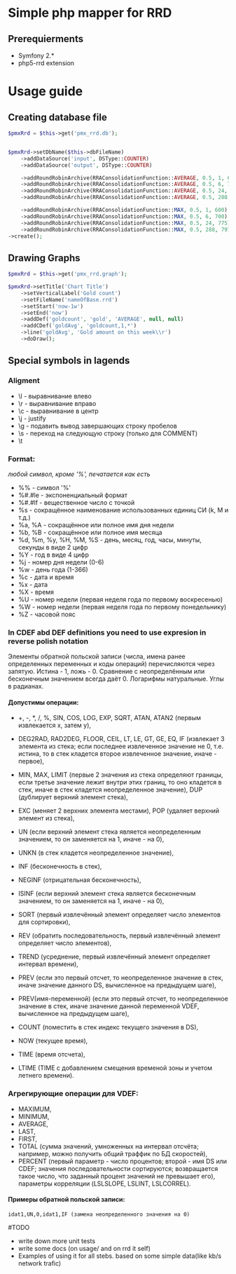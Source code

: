 Simple php mapper for RRD
=========================


## Prerequierments ##
 - Symfony 2.*
 - php5-rrd extension

# Usage guide

## Creating database file

```php
$pmxRrd = $this->get('pmx_rrd.db');


$pmxRrd->setDbName($this->dbFileName)
    ->addDataSource('input', DSType::COUNTER)
    ->addDataSource('output', DSType::COUNTER)

    ->addRoundRobinArchive(RRAConsolidationFunction::AVERAGE, 0.5, 1, 600)
    ->addRoundRobinArchive(RRAConsolidationFunction::AVERAGE, 0.5, 6, 700)
    ->addRoundRobinArchive(RRAConsolidationFunction::AVERAGE, 0.5, 24, 775)
    ->addRoundRobinArchive(RRAConsolidationFunction::AVERAGE, 0.5, 288, 797)

    ->addRoundRobinArchive(RRAConsolidationFunction::MAX, 0.5, 1, 600)
    ->addRoundRobinArchive(RRAConsolidationFunction::MAX, 0.5, 6, 700)
    ->addRoundRobinArchive(RRAConsolidationFunction::MAX, 0.5, 24, 775)
    ->addRoundRobinArchive(RRAConsolidationFunction::MAX, 0.5, 288, 797)
->create();
```



## Drawing Graphs

```php
$pmxRrd = $this->get('pmx_rrd.graph');

$pmxRrd->setTitle('Chart Title')
    ->setVerticalLabel('Gold count')
    ->setFileName('nameOfBase.rrd')
    ->setStart('now-1w')
    ->setEnd('now')
    ->addDef('goldcount', 'gold', 'AVERAGE', null, null)
    ->addCDef('goldAvg', 'goldcount,1,*')
    ->line('goldAvg', 'Gold amount on this week\\r')
    ->doDraw();
```



## Special symbols in lagends ##

### Aligment
* \l - выравнивание влево
* \r - выравнивание вправо
* \c - выравнивание в центр
* \j - justify
* \g - подавить вывод завершающих строку пробелов
* \s - переход на следующую строку (только для COMMENT)
* \t
### Format:

_любой символ, кроме '%', печатается как есть_
* %% - символ '%'
* %#.#le - экспоненциальный формат
* %#.#lf - вещественное число с точкой
* %s - сокращённое наименование использованных единиц СИ (k, M и т.д.)
* %a, %A - сокращённое или полное имя дня недели
* %b, %B - сокращённое или полное имя месяца
* %d, %m, %y, %H, %M, %S - день, месяц, год, часы, минуты, секунды в виде 2 цифр
* %Y - год в виде 4 цифр
* %j - номер дня недели (0-6)
* %w - день года (1-366)
* %c - дата и время
* %x - дата
* %X - время
* %U - номер недели (первая неделя года по первому воскресенью)
* %W - номер недели (первая неделя года по первому понедельнику)
* %Z - часовой пояс

### In CDEF abd DEF definitions you need to use expresion in reverse polish notation

Элементы обратной польской записи (числа, имена ранее определенных переменных и коды операций) перечисляются через запятую.
Истина - 1, ложь - 0.
Сравнение с неопределённым или бесконечным значением всегда даёт 0.
Логарифмы натуральные.
Углы в радианах.

#### Допустимы операции:

* +, -, *, /, %, SIN, COS, LOG, EXP, SQRT, ATAN, ATAN2 (первым извлекается x, затем y),
* DEG2RAD, RAD2DEG, FLOOR, CEIL, LT, LE, GT, GE, EQ, IF (извлекает 3 элемента из стека; если последнее извлеченное значение не 0, т.е. истина, то в стек кладется второе извлеченное значение, иначе - первое),

* MIN, MAX, LIMIT (первые 2 значения из стека определяют границы, если третье значение лежит внутри этих границ, то оно кладется в стек, иначе в стек кладется неопределенное значение), DUP (дублирует верхний элемент стека),
* EXC (меняет 2 верхних элемента местами), POP (удаляет верхний элемент из стека),
* UN (если верхний элемент стека является неопределенным значением, то он заменяется на 1, иначе - на 0),
* UNKN (в стек кладется неопределенное значение),
* INF (бесконечность в стек),
* NEGINF (отрицательная бесконечность),
* ISINF (если верхний элемент стека является бесконечным значением, то он заменяется на 1, иначе - на 0),
* SORT (первый извлечённый элемент определяет число элементов для сортировки),
* REV (обратить последовательность, первый извлечённый элемент определяет число элементов),
* TREND (усреднение, первый извлечённый элемент определяет интервал времени),
* PREV (если это первый отсчет, то неопределенное значение в стек, иначе значение данного DS, вычисленное на предыдущем шаге),
* PREV(имя-переменной) (если это первый отсчет, то неопределенное значение в стек, иначе значение данной переменной VDEF, вычисленное на предыдущем шаге),
* COUNT (поместить в стек индекс текущего значения в DS),
* NOW (текущее время),
* TIME (время отсчета),
* LTIME (TIME с добавлением смещения временой зоны и учетом летнего времени).

### Агрегирующие операции для VDEF:
* MAXIMUM,
* MINIMUM,
* AVERAGE,
* LAST,
* FIRST,
* TOTAL (сумма значений, умноженных на интервал отсчёта; например, можно получить общий траффик по БД скоростей),
* PERCENT (первый параметр - число процентов; второй - имя DS или CDEF; значения последовательности сортируются; возвращается такое число, что заданный процент значений не превышает его), параметры корреляции (LSLSLOPE, LSLINT, LSLCORREL).

#### Примеры обратной польской записи:

    idat1,UN,0,idat1,IF (замена неопределенного значения на 0)

#TODO
* write down more unit tests
* write some docs (on usage/ and on rrd it self)
* Examples of using it for all stebs. based on some simple data(like kb/s network trafic)